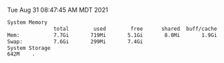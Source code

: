 Tue Aug 31 08:47:45 AM MDT 2021
```bash
System Memory
               total        used        free      shared  buff/cache   available
Mem:           7.7Gi       719Mi       5.1Gi       8.0Mi       1.9Gi       6.6Gi
Swap:          7.6Gi       299Mi       7.4Gi
System Storage
642M	.
```
